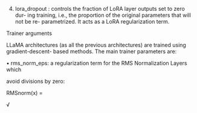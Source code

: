 4. lora_dropout : controls the fraction of LoRA layer outputs set to zero dur-
ing training, i.e., the proportion of the original parameters that will not be re-
parametrized. It acts as a LoRA regularization term.

Trainer arguments

LLaMA architectures (as all the previous architectures) are trained using gradient-descent-
based methods. The main trainer parameters are:

• rms_norm_eps: a regularization term for the RMS Normalization Layers which

avoid divisions by zero:

RMSnorm(x) =

√